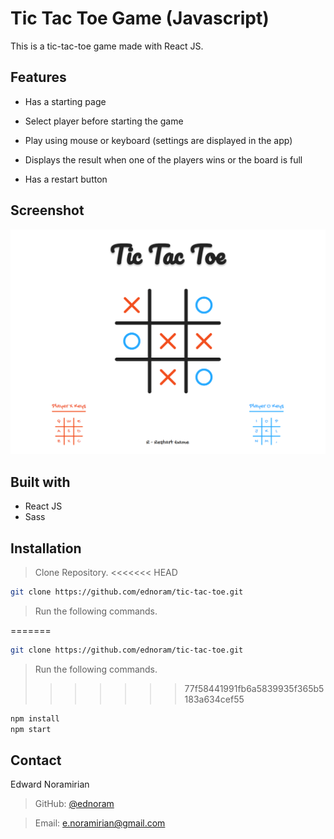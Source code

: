 # Tic Tac Toe Game (Javascript)

This is a tic-tac-toe game made with React JS.

## Features

- Has a starting page

- Select player before starting the game

- Play using mouse or keyboard (settings are displayed in the app)

- Displays the result when one of the players wins or the board is full

- Has a restart button

## Screenshot

![app-screenshot](https://raw.githubusercontent.com/ednoram/tic-tac-toe/master/src/assets/app-screenshot.png)

## Built with

- React JS
- Sass

## Installation

> Clone Repository.
<<<<<<< HEAD

```sh
git clone https://github.com/ednoram/tic-tac-toe.git
```

> Run the following commands.

=======
```sh
git clone https://github.com/ednoram/tic-tac-toe.git
```
> Run the following commands.
>>>>>>> 77f58441991fb6a5839935f365b5183a634cef55
```sh
npm install
npm start
```

## Contact

Edward Noramirian

> GitHub: [@ednoram](https://github.com/ednoram)

> Email: e.noramirian@gmail.com
